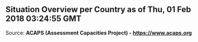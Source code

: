 ## Situation Overview per Country as of Thu, 01 Feb 2018 03:24:55 GMT

Source: **ACAPS (Assessment Capacities Project) - https://www.acaps.org**